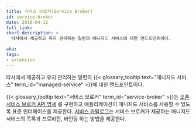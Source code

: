 ```yaml
---
title: 서비스 브로커(Service Broker)
id: service-broker
date: 2018-04-12
full_link:
short_description: >
  타사에서 제공하고 유지 관리하는 일련의 매니지드 서비스에 대한 엔드포인트이다.

aka:
tags:
- extension
---
```

 타사에서 제공하고 유지 관리하는 일련의 {{< glossary_tooltip text="매니지드 서비스" term_id="managed-service" >}}에 대한 엔드포인트이다.

<!--more-->

{{< glossary_tooltip text="서비스 브로커" term_id="service-broker" >}}는
[오픈 서비스 브로커 API 명세](https://github.com/openservicebrokerapi/servicebroker/blob/v2.13/spec.md)
를 구현하고 애플리케이션이 매니지드 서비스를 사용할 수 있도록 표준 인터페이스를 제공한다.
[서비스 카탈로그](/docs/concepts/extend-kubernetes/service-catalog/)는
서비스 브로커가 제공하는 매니지드 서비스의 목록과 프로비전, 바인딩 하는 방법을 제공한다.

